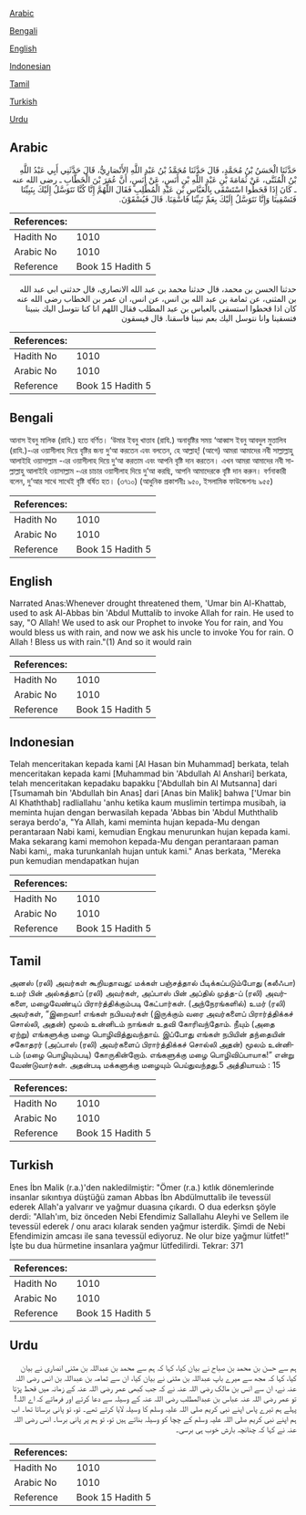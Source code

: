 [Arabic](#arabic)

[Bengali](#bengali)

[English](#english)

[Indonesian](#indonesian)

[Tamil](#tamil)

[Turkish](#turkish)

[Urdu](#urdu)

## Arabic


<div dir="rtl" lang="ar" style={{fontSize:'larger',backgroundColor:'#f8f9fa',padding:20}}>
حَدَّثَنَا الْحَسَنُ بْنُ مُحَمَّدٍ، قَالَ حَدَّثَنَا مُحَمَّدُ بْنُ عَبْدِ اللَّهِ الأَنْصَارِيُّ، قَالَ حَدَّثَنِي أَبِي عَبْدُ اللَّهِ بْنُ الْمُثَنَّى، عَنْ ثُمَامَةَ بْنِ عَبْدِ اللَّهِ بْنِ أَنَسٍ، عَنْ أَنَسٍ، أَنَّ عُمَرَ بْنَ الْخَطَّابِ ـ رضى الله عنه ـ كَانَ إِذَا قَحَطُوا اسْتَسْقَى بِالْعَبَّاسِ بْنِ عَبْدِ الْمُطَّلِبِ فَقَالَ اللَّهُمَّ إِنَّا كُنَّا نَتَوَسَّلُ إِلَيْكَ بِنَبِيِّنَا فَتَسْقِينَا وَإِنَّا نَتَوَسَّلُ إِلَيْكَ بِعَمِّ نَبِيِّنَا فَاسْقِنَا‏.‏ قَالَ فَيُسْقَوْنَ‏.‏
</div>
<div style={{backgroundColor:'#f8f9fa',padding:20, marginBottom: 10}}><table> <thead> <tr> <th>References:</th> <th></th> </tr> </thead> <tbody><tr><td>Hadith No</td><td>1010</td></tr><tr><td>Arabic No</td><td>1010</td></tr><tr><td>Reference</td><td>Book 15 Hadith 5</td></tr></tbody></table></div>


<div dir="rtl" lang="ar" style={{fontSize:'larger',backgroundColor:'#f8f9fa',padding:20}}>
حدثنا الحسن بن محمد، قال حدثنا محمد بن عبد الله الانصاري، قال حدثني ابي عبد الله بن المثنى، عن ثمامة بن عبد الله بن انس، عن انس، ان عمر بن الخطاب رضى الله عنه كان اذا قحطوا استسقى بالعباس بن عبد المطلب فقال اللهم انا كنا نتوسل اليك بنبينا فتسقينا وانا نتوسل اليك بعم نبينا فاسقنا. قال فيسقون
</div>
<div style={{backgroundColor:'#f8f9fa',padding:20, marginBottom: 10}}><table> <thead> <tr> <th>References:</th> <th></th> </tr> </thead> <tbody><tr><td>Hadith No</td><td>1010</td></tr><tr><td>Arabic No</td><td>1010</td></tr><tr><td>Reference</td><td>Book 15 Hadith 5</td></tr></tbody></table></div>

## Bengali


<div dir="ltr" lang="bn" style={{fontSize:'larger',backgroundColor:'#f8f9fa',padding:20}}>
আনাস ইবনু মালিক (রাযি.) হতে বর্ণিত। ‘উমার ইবনু খাত্তাব (রাযি.) অনাবৃষ্টির সময় ‘আব্বাস ইবনু আবদুল মুত্তালিব (রাযি.)-এর ওয়াসীলাহ দিয়ে বৃষ্টির জন্য দু‘আ করতেন এবং বলতেন, হে আল্লাহ্! (আগে) আমরা আমাদের নবী সাল্লাল্লাহু আলাইহি ওয়াসাল্লাম -এর ওয়াসীলাহ দিয়ে দু‘আ করতাম এবং আপনি বৃষ্টি দান করতেন। এখন আমরা আমাদের নবী সাল্লাল্লাহু আলাইহি ওয়াসাল্লাম -এর চাচার ওয়াসীলাহ দিয়ে দু‘আ করছি, আপনি আমাদেরকে বৃষ্টি দান করুন। বর্ণনাকারী বলেন, দু‘আর সাথে সাথেই বৃষ্টি বর্ষিত হত। (৩৭১০) (আধুনিক প্রকাশনীঃ ৯৫০, ইসলামিক ফাউন্ডেশনঃ ৯৫৫)
</div>
<div style={{backgroundColor:'#f8f9fa',padding:20, marginBottom: 10}}><table> <thead> <tr> <th>References:</th> <th></th> </tr> </thead> <tbody><tr><td>Hadith No</td><td>1010</td></tr><tr><td>Arabic No</td><td>1010</td></tr><tr><td>Reference</td><td>Book 15 Hadith 5</td></tr></tbody></table></div>

## English


<div dir="ltr" lang="en" style={{fontSize:'larger',backgroundColor:'#f8f9fa',padding:20}}>
Narrated Anas:Whenever drought threatened them, 'Umar bin Al-Khattab, used to ask Al-Abbas bin 'Abdul Muttalib to invoke Allah for rain. He used to say, "O Allah! We used to ask our Prophet to invoke You for rain, and You would bless us with rain, and now we ask his uncle to invoke You for rain. O Allah ! Bless us with rain."(1) And so it would rain
</div>
<div style={{backgroundColor:'#f8f9fa',padding:20, marginBottom: 10}}><table> <thead> <tr> <th>References:</th> <th></th> </tr> </thead> <tbody><tr><td>Hadith No</td><td>1010</td></tr><tr><td>Arabic No</td><td>1010</td></tr><tr><td>Reference</td><td>Book 15 Hadith 5</td></tr></tbody></table></div>

## Indonesian


<div dir="ltr" lang="id" style={{fontSize:'larger',backgroundColor:'#f8f9fa',padding:20}}>
Telah menceritakan kepada kami [Al Hasan bin Muhammad] berkata, telah menceritakan kepada kami [Muhammad bin 'Abdullah Al Anshari] berkata, telah menceritakan kepadaku bapakku ['Abdullah bin Al Mutsanna] dari [Tsumamah bin 'Abdullah bin Anas] dari [Anas bin Malik] bahwa ['Umar bin Al Khaththab] radliallahu 'anhu ketika kaum muslimin tertimpa musibah, ia meminta hujan dengan berwasilah kepada 'Abbas bin 'Abdul Muththalib seraya berdo'a, "Ya Allah, kami meminta hujan kepada-Mu dengan perantaraan Nabi kami, kemudian Engkau menurunkan hujan kepada kami. Maka sekarang kami memohon kepada-Mu dengan perantaraan paman Nabi kami,, maka turunkanlah hujan untuk kami." Anas berkata, "Mereka pun kemudian mendapatkan hujan
</div>
<div style={{backgroundColor:'#f8f9fa',padding:20, marginBottom: 10}}><table> <thead> <tr> <th>References:</th> <th></th> </tr> </thead> <tbody><tr><td>Hadith No</td><td>1010</td></tr><tr><td>Arabic No</td><td>1010</td></tr><tr><td>Reference</td><td>Book 15 Hadith 5</td></tr></tbody></table></div>

## Tamil


<div dir="ltr" lang="ta" style={{fontSize:'larger',backgroundColor:'#f8f9fa',padding:20}}>
அனஸ் (ரலி) அவர்கள் கூறியதாவது: மக்கள் பஞ்சத்தால் பீடிக்கப்படும்போது (கலீஃபா) உமர் பின் அல்கத்தாப் (ரலி) அவர்கள், அப்பாஸ் பின் அப்தில் முத்த-ப் (ரலி) அவர்களை, மழைவேண்டிப் பிரார்த்திக்கும்படி கேட்பார்கள். (அந்நேரங்களில்) உமர் (ரலி) அவர்கள், “இறைவா! எங்கள் நபியவர்கள் (இருக்கும் வரை அவர்களைப் பிரார்த்திக்கச் சொல்லி, அதன்) மூலம் உன்னிடம் நாங்கள் உதவி கோரிவந்தோம். நீயும் (அதை ஏற்று) எங்களுக்கு மழை பொழிவித்துவந்தாய். இப்போது எங்கள் நபியின் தந்தையின் சகோதரர் (அப்பாஸ் (ரலி) அவர்களைப் பிரார்த்திக்கச் சொல்லி அதன்) மூலம் உன்னிடம் (மழை பொழியும்படி) கோருகின்றோம். எங்களுக்கு மழை பொழிவிப்பாயாக!” என்று வேண்டுவார்கள். அதன்படி மக்களுக்கு மழையும் பெய்துவந்தது.5 அத்தியாயம் : 15
</div>
<div style={{backgroundColor:'#f8f9fa',padding:20, marginBottom: 10}}><table> <thead> <tr> <th>References:</th> <th></th> </tr> </thead> <tbody><tr><td>Hadith No</td><td>1010</td></tr><tr><td>Arabic No</td><td>1010</td></tr><tr><td>Reference</td><td>Book 15 Hadith 5</td></tr></tbody></table></div>

## Turkish


<div dir="ltr" lang="tr" style={{fontSize:'larger',backgroundColor:'#f8f9fa',padding:20}}>
Enes İbn Malik (r.a.)'den nakledilmiştir: "Ömer (r.a.) kıtlık dönemlerinde insanlar sıkıntıya düştüğü zaman Abbas İbn Abdülmuttalib ile tevessül ederek Allah'a yalvarır ve yağmur duasına çıkardı. O dua ederksn şöyle derdi: "Allah'ım, biz önceden Nebi Efendimiz Sallallahu Aleyhi ve Sellem ile tevessül ederek / onu aracı kılarak senden yağmur isterdik. Şimdi de Nebi Efendimizin amcası ile sana tevessül ediyoruz. Ne olur bize yağmur lütfet!" İşte bu dua hürmetine insanlara yağmur lütfedilirdi. Tekrar: 371
</div>
<div style={{backgroundColor:'#f8f9fa',padding:20, marginBottom: 10}}><table> <thead> <tr> <th>References:</th> <th></th> </tr> </thead> <tbody><tr><td>Hadith No</td><td>1010</td></tr><tr><td>Arabic No</td><td>1010</td></tr><tr><td>Reference</td><td>Book 15 Hadith 5</td></tr></tbody></table></div>

## Urdu


<div dir="rtl" lang="ur" style={{fontSize:'larger',backgroundColor:'#f8f9fa',padding:20}}>
ہم سے حسن بن محمد بن صباح نے بیان کیا، کہا کہ ہم سے محمد بن عبداللہ بن مثنی انصاری نے بیان کیا، کہا کہ مجھ سے میرے باپ عبداللہ بن مثنی نے بیان کیا، ان سے ثمامہ بن عبداللہ بن انس رضی اللہ عنہ نے، ان سے انس بن مالک رضی اللہ عنہ نے کہ جب کبھی عمر رضی اللہ عنہ کے زمانہ میں قحط پڑتا تو عمر رضی اللہ عنہ عباس بن عبدالمطلب رضی اللہ عنہ کے وسیلہ سے دعا کرتے اور فرماتے کہ اے اللہ! پہلے ہم تیرے پاس اپنے نبی کریم صلی اللہ علیہ وسلم کا وسیلہ لایا کرتے تھے۔ تو، تو پانی برساتا تھا۔ اب ہم اپنے نبی کریم صلی اللہ علیہ وسلم کے چچا کو وسیلہ بناتے ہیں تو، تو ہم پر پانی برسا۔ انس رضی اللہ عنہ نے کہا کہ چنانچہ بارش خوب ہی برسی۔
</div>
<div style={{backgroundColor:'#f8f9fa',padding:20, marginBottom: 10}}><table> <thead> <tr> <th>References:</th> <th></th> </tr> </thead> <tbody><tr><td>Hadith No</td><td>1010</td></tr><tr><td>Arabic No</td><td>1010</td></tr><tr><td>Reference</td><td>Book 15 Hadith 5</td></tr></tbody></table></div>